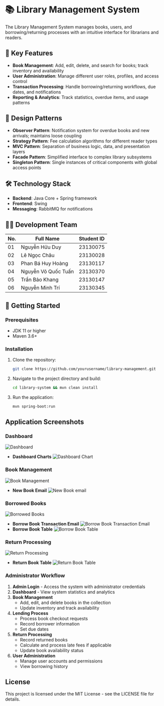 # 📚 Library Management System

The Library Management System manages books, users, and borrowing/returning processes with an intuitive interface for librarians and readers.

## 🔑 Key Features

- **Book Management**: Add, edit, delete, and search for books; track inventory and availability
- **User Administration**: Manage different user roles, profiles, and access control
- **Transaction Processing**: Handle borrowing/returning workflows, due dates, and notifications
- **Reporting & Analytics**: Track statistics, overdue items, and usage patterns

## 🎯 Design Patterns

- **Observer Pattern**: Notification system for overdue books and new arrivals; maintains loose coupling
- **Strategy Pattern**: Fee calculation algorithms for different reader types
- **MVC Pattern**: Separation of business logic, data, and presentation layers
- **Facade Pattern**: Simplified interface to complex library subsystems
- **Singleton Pattern**: Single instances of critical components with global access points

## 🛠️ Technology Stack

- **Backend**: Java Core + Spring framework
- **Frontend**: Swing
- **Messaging**: RabbitMQ for notifications

## 👨‍💻 Development Team

| No. | Full Name                  | Student ID |
|-----|----------------------------|------------|
| 01  | Nguyễn Hữu Duy             | 23130075   |
| 02  | Lê Ngọc Châu               | 23130028   |
| 03  | Phan Bá Huy Hoàng          | 23130117   |
| 04  | Nguyễn Võ Quốc Tuấn        | 23130370   |
| 05  | Trần Bảo Khang             | 23130147   |
| 06  | Nguyễn Minh Trí            | 23130345   |

## 🚀 Getting Started

### Prerequisites
- JDK 11 or higher
- Maven 3.6+

### Installation

1. Clone the repository:
   ```bash
   git clone https://github.com/yourusername/library-management.git
   ```

2. Navigate to the project directory and build:
   ```bash
   cd library-system && mvn clean install
   ```

3. Run the application:
   ```bash
   mvn spring-boot:run
   ```

## Application Screenshots

### Dashboard
![Dashboard](src/main/resources/readmeImages/dashboard.jpg)
- **Dashboard Charts**
  ![Dashboard Chart](src/main/resources/readmeImages/dashboard_chart.jpeg)
### Book Management
![Book Management](src/main/resources/readmeImages/manage_book.jpg)
- **New Book Email**
   ![New Book email](src/main/resources/readmeImages/new_book_email.jpg)
### Borrowed Books
![Borrowed Books](src/main/resources/readmeImages/lended_books.jpeg)
- **Borrow Book Transaction Email**
   ![Borrow Book Transaction Email](src/main/resources/readmeImages/lended_book_transaction.jpeg)
- **Borrow Book Table**
    ![Borrow Book Table](src/main/resources/readmeImages/lended_book_table.jpeg)
### Return Processing
![Return Processing](src/main/resources/readmeImages/return_books.jpg)
- **Return Book Table**
  ![Return Book Table](src/main/resources/readmeImages/return_books_table.jpeg)

### Administrator Workflow
1. **Admin Login** - Access the system with administrator credentials
2. **Dashboard** - View system statistics and analytics
3. **Book Management**
    - Add, edit, and delete books in the collection
    - Update inventory and track availability
4. **Lending Process**
    - Process book checkout requests
    - Record borrower information
    - Set due dates
5. **Return Processing**
    - Record returned books
    - Calculate and process late fees if applicable
    - Update book availability status
6. **User Administration**
    - Manage user accounts and permissions
    - View borrowing history

## License

This project is licensed under the MIT License - see the LICENSE file for details.

